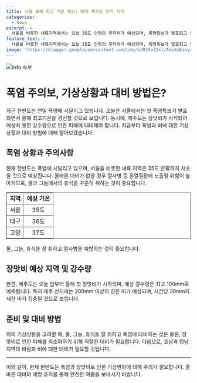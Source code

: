 ```yaml
---
title: 서울 올해 최고 기온 예상! 밤에 제주도 장마 시작
categories:
  - News
excerpt: >
  서울을 비롯한 내륙지역에서는 오늘 35도 안팎의 무더위가 예상되며, 폭염특보가 발효되고 있습니다. 이에 따라 온열질환에 대한 주의가 요구됩니다. 한편, 제주도는 올해 첫 장맛비에 대비해야 합니다. 최고 100mm 이상의 강한 비가 예상되며, 30mm의 세찬 비가 집중될 것으로 보입니다. 또한, 내일 호남과 영남 지역에도 비구름이 머물 것으로 전해졌으며, 매우 강한 바람이 동반될 예정입니다. 장마는 제주도에서는 다음 주까지 이어지겠지만, 호남과 영남 지역의 비는 내일 당일에 대부분 그칠 것으로 예상됩니다.
feature_text: >
  서울을 비롯한 내륙지역에서는 오늘 35도 안팎의 무더위가 예상되며, 폭염특보가 발효되고 있습니다. 이에 따라 온열질환에 대한 주의가 요구됩니다. 한편, 제주도는 올해 첫 장맛비에 대비해야 합니다. 최고 100mm 이상의 강한 비가 예상되며, 30mm의 세찬 비가 집중될 것으로 보입니다. 또한, 내일 호남과 영남 지역에도 비구름이 머물 것으로 전해졌으며, 매우 강한 바람이 동반될 예정입니다. 장마는 제주도에서는 다음 주까지 이어지겠지만, 호남과 영남 지역의 비는 내일 당일에 대부분 그칠 것으로 예상됩니다.
image: 'https://blogger.googleusercontent.com/img/b/R29vZ2xl/AVvXsEixyZcFfHzMRdzZMjFBmAUKJYCLCGyLL1o632UiGVXcaFdKo_bkvkuCioo0uUKlGfBVcT3P84aROyZIXSBEx3Aw5nCQ3pTgDom1WDC4m8eifvWiAmWEEVb4x6G_l8C0QH225ldMjyaFvpxGEBGNO37VmDTDMHGhJPq73UglMfDca1-0aw/s1600/blogspot.png'
---
```


<p><img src="https://blogger.googleusercontent.com/img/b/R29vZ2xl/AVvXsEixyZcFfHzMRdzZMjFBmAUKJYCLCGyLL1o632UiGVXcaFdKo_bkvkuCioo0uUKlGfBVcT3P84aROyZIXSBEx3Aw5nCQ3pTgDom1WDC4m8eifvWiAmWEEVb4x6G_l8C0QH225ldMjyaFvpxGEBGNO37VmDTDMHGhJPq73UglMfDca1-0aw/s1600/blogspot.png" alt="info 속보" /></p>

<h1>폭염 주의보, 기상상황과 대비 방법은?</h1>

<p data-ke-size="size16">최근 한반도는 연일 폭염에 시달리고 있습니다. 오늘은 서울에서는 첫 폭염특보가 발효되면서 올해 최고기온을 경신할 것으로 보입니다. 동시에, 제주도는 장맛비가 시작되어 예상치 못한 강수량으로 인한 피해에 대비해야 합니다. 지금부터 폭염과 비에 대한 기상상황과 대비 방법에 대해 알아보겠습니다.</p>

<h2 data-ke-size="size26">폭염 상황과 주의사항</h2>

<p data-ke-size="size16">현재 한반도는 폭염에 시달리고 있으며, 서울을 비롯한 내륙 지역은 35도 안팎까지 치솟을 것으로 예상됩니다. 올바른 대비가 없을 경우 열사병 등 온열질환에 노출될 위험이 높아지므로, 물과 그늘에서의 휴식을 꾸준히 취하는 것이 중요합니다.</p>

<table style="width: 100%;" border="1">
<tbody>
<tr>
<td style="text-align: center; height: 17px;"><b>지역</b></td>
<td style="text-align: center; height: 17px;"><b>예상 기온</b></td>
</tr>
<tr>
<td style="text-align: center; height: 17px;">서울</td>
<td style="text-align: center; height: 17px;">35도</td>
</tr>
<tr>
<td style="text-align: center; height: 17px;">대구</td>
<td style="text-align: center; height: 17px;">36도</td>
</tr>
<tr>
<td style="text-align: center; height: 17px;">고양</td>
<td style="text-align: center; height: 17px;">37도</td>
</tr>
</tbody>
</table>

<p data-ke-size="size16">물, 그늘, 휴식을 잘 취하고 열사병을 예방하는 것이 중요합니다. </p>

<h2 data-ke-size="size26">장맛비 예상 지역 및 강수량</h2>

<p data-ke-size="size16">한편, 제주도는 오늘 밤부터 올해 첫 장맛비가 시작되며, 예상 강수량은 최고 100mm로 예측됩니다. 특히 제주 산지에는 200mm 이상의 강한 비가 예상되며, 시간당 30mm의 세찬 비가 집중될 것으로 보입니다.</p>

<h2 data-ke-size="size26">준비 및 대비 방법</h2>

<p data-ke-size="size16">위의 기상상황을 고려할 때, 물, 그늘, 휴식을 잘 취하고 폭염에 대비하는 것은 물론, 장맛비로 인한 피해를 최소화하기 위해 적절한 대비가 필요합니다. 다음으로, 호남과 영남 지역의 바람과 비에 대한 대비가 필요할 것입니다.</p>

<hr>

<p data-ke-size="size16">이와 같이, 현재 한반도는 폭염과 장맛비로 인한 기상변화에 대해 주의가 필요합니다. 올바른 대비와 예방 조치를 통해 안전한 여름을 보내시기 바랍니다. </p>

